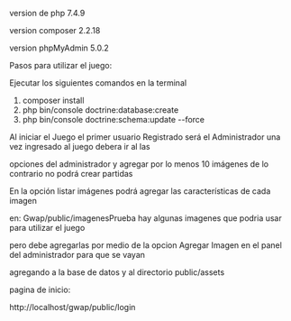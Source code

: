 version de php 7.4.9 

version composer 2.2.18 

version phpMyAdmin 5.0.2


Pasos para utilizar el juego:

Ejecutar los siguientes comandos en la terminal

1.	composer install
2.	php bin/console doctrine:database:create
3.	php bin/console doctrine:schema:update --force 

Al iniciar el Juego el primer usuario Registrado será el Administrador una vez ingresado al juego debera ir al las 

opciones del administrador y agregar por lo menos 10 imágenes de lo contrario no podrá crear partidas

En la opción listar imágenes podrá agregar las características de cada imagen


en: Gwap/public/imagenesPrueba hay algunas imagenes que podria usar para utilizar el juego

pero debe agregarlas por medio de la opcion Agregar Imagen en el panel del administrador para que se vayan

agregando a la base de datos y al directorio public/assets


pagina de inicio:

http://localhost/gwap/public/login
